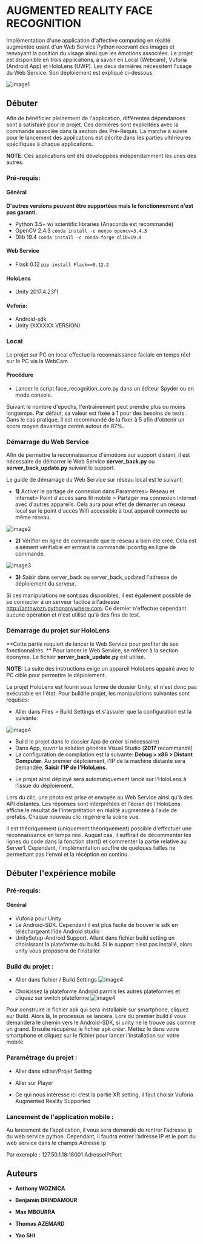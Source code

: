 # AUGMENTED REALITY FACE RECOGNITION

Implémentation d'une application d'affective computing en réalité augmentée usant d'un Web Service Python recevant des images et renvoyant la position du visage ainsi que les émotions associées.
Le projet est disponible en trois applications, à savoir en Local (Webcam), Vuforia (Android App) et HoloLens (UWP). Les deux dernières nécessitent l'usage du Web Service. Son déploiement est expliqué ci-dessous.

![image1](https://github.com/thewozn/Projet-VR---ET5-INFO/blob/master/Images/Background.png)

## Débuter
Afin de bénéficier pleinement de l'application, différentes dépendances sont à satisfaire pour le projet. Ces dernières sont explicitées avec la commande associée dans la section des Pré-Requis. La marche à suivre pour le lancement des applications est décrite dans les parties ultérieures spécifiques à chaque applications.

**NOTE**: Ces applications ont été développées indépendamment les unes des autres.


### Pré-requis:
#### Général
**D'autres versions peuvent être supportées mais le fonctionnement n'est pas garanti.**
* Python 3.5+ w/ scientific libraries (Anaconda est recommandé)
* OpenCV 2.4.3 `conda install -c menpo opencv=3.4.3`
* Dlib 19.4 `conda install -c conda-forge dlib=19.4`

#### Web Service
* Flask 0.12 `pip install Flask==0.12.2`

#### HoloLens
- Unity 2017.4.23f1

#### Vuforia:
- Android-sdk
- Unity (XXXXXX VERSION)


### Local
Le projet sur PC en local effectue la reconnaissance faciale en temps réel sur le PC via la WebCam.

#### Procédure
* Lancer le script face_recognition_core.py dans un éditeur Spyder ou en mode console. 

Suivant le nombre d'epochs, l'entraînement peut prendre plus ou moins longtemps. Par défaut, sa valeur est fixée à 1 pour des besoins de tests. Dans le cas pratique, il est recommandé de la fixer à 5 afin d'obtenir un score moyen davantage centré autour de 87%.

### Démarrage du Web Service
Afin de permettre la reconnaissance d'émotions sur support distant, il est nécessaire de démarrer le Web Service **server_back.py** ou **server_back_update.py** suivant le support.

Le guide de démarrage du Web Service sur réseau local est le suivant:
* **1)** Activer le partage de connexion dans Paramètres> Réseau et internet> Point d'accès sans fil mobile > Partager ma connexion Internet avec d'autres appareils. Cela aura pour effet de démarrer un réseau local sur le point d'accès Wifi accessible à tout appareil connecté au même réseau.

![image2](https://github.com/thewozn/Projet-VR---ET5-INFO/blob/master/Images/pacs.PNG)


* **2)** Vérifier en ligne de commande que le réseau a bien été créé. Cela est aisément vérifiable en entrant la commande ipconfig en ligne de commande.

![image3](https://github.com/thewozn/Projet-VR---ET5-INFO/blob/master/Images/ipconfig.png)

* **3)** Saisir dans server_back ou server_back_updated l'adresse de déploiement du serveur.

Si ces manipulations ne sont pas disponibles, il est également possible de se connecter à un serveur factice à l'adresse http://anthwozn.pythonanywhere.com. Ce dernier n'effectue cependant aucune opération et n'est utilisé qu'à des fins de test.

### Démarrage du projet sur HoloLens
**Cette partie requiert de lancer le Web Service pour profiter de ses fonctionnalités. **
Pour lancer le Web Service, se référer à la section éponyme. Le fichier **server_back_update.py** est utilisé.

**NOTE:** La suite des instructions exige un appareil HoloLens appairé avec le PC cible pour permettre le déploiement.

Le projet HoloLens est fourni sous forme de dossier Unity, et n'est donc pas exécutable en l'état. Pour build le projet, les manipulations suivantes sont requises:
* Aller dans Files > Build Settings et s'assurer que la configuration est la suivante:

![image4](https://github.com/thewozn/Projet-VR---ET5-INFO/blob/master/Images/config_hololens.PNG)

* Build le projet dans le dossier App (le créer si nécessaire)
* Dans App, ouvrir la solution générée Visual Studio (**2017** recommandé)
* La configuration de compilation est la suivante: **Debug > x86 > Distant Computer**. Au premier déploiement, l'IP de la machine distante sera demandée. **Saisir l'IP de l'HoloLens**.
- Le projet ainsi déployé sera automatiquement lancé sur l'HoloLens à l'issue du déploiement.

Lors du clic, une photo est prise et envoyée au Web Service ainsi qu'à des API distantes. Les réponses sont interprétées et l'écran de l'HoloLens affiche le résultat de l'interprétation en réalité augmentée à l'aide de prefabs. Chaque nouveau clic regénère la scène vue.

Il est théoriquement (uniquement théoriquement) possible d'effectuer une reconnaissance en temps réel. Auquel cas, il suffirait de décommenter les lignes du code dans la fonction start() et commenter la partie relative au Server1. Cependant, l'implémentation souffre de quelques failles ne permettant pas l'envoi et la récéption en continu.


## Débuter l'expérience mobile 

### Pré-requis:
#### Général
* Vuforia pour Unity
* Le Android-SDK. Cependant il est plus facile de trouver le sdk en téléchargeant l’ide Android studio 
* UnitySetup-Android Support. Allant dans fichier build setting en choisissant la plateforme du build. Si le support n’est pas installé, alors unity vous proposera de l’installer 

### Build du projet :
* Aller dans fichier / Build Settings
![image4](https://github.com/thewozn/Projet-VR---ET5-INFO/blob/master/Images/config_hololens.PNG)

*  Choisissez la plateforme Android parmis les autres plateformes et cliquez sur switch plateforme 
![image4](https://github.com/thewozn/Projet-VR---ET5-INFO/blob/master/Images/config_hololens.PNG)

Pour construire le fichier apk qui sera installable sur smartphone, cliquez sur Build. Alors là, le processus se lancera. Lors du premier build il vous demandera le chemin vers le Android-SDK, si unity ne le trouve pas comme un grand.  Ensuite récupérez  le  fichier apk créer. Mettez le dans votre smartphone et cliquez sur le fichier pour lancer l’installation sur votre mobile.  

### Paramétrage du projet :
*  Aller dans editer/Projet Setting

* Aller sur Player 
* Ce qui nous intéresse  ici c’est la partie XR setting, il faut choisir Vuforia Augmented Reality Supported 

### Lancement de l'application mobile :
Au lancement de l’application, il vous sera demandé de rentrer l’adresse ip du web service python. Cependant, il faudra entrer l’adresse IP et le port du web service dans le champs Adresse Ip

Par exemple :  127.50.1.18:18001
               AdresseIP:Port
## Auteurs

* **Anthony WOZNICA**

* **Benjamin BRINDAMOUR**
* **Max MBOURRA**

* **Thomas AZEMARD**

* **Yao SHI**
